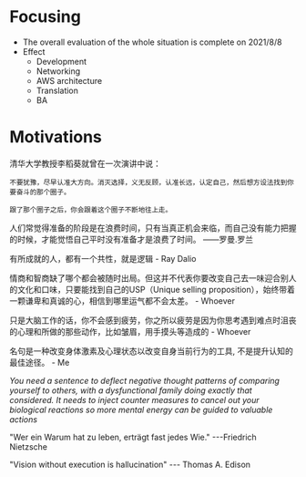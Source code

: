 # Focusing
- The overall evaluation of the whole situation is complete on 2021/8/8
- Effect
    - Development
    - Networking
    - AWS architecture
    - Translation
    - BA  

# Motivations
清华大学教授李稻葵就曾在一次演讲中说：
```
不要犹豫，尽早认准大方向。消灭选择，义无反顾，认准长远，认定自己，然后想方设法找到你要奋斗的那个圈子。

跟了那个圈子之后，你会跟着这个圈子不断地往上走。
```

人们常觉得准备的阶段是在浪费时间，只有当真正机会来临，而自己没有能力把握的时候，才能觉悟自己平时没有准备才是浪费了时间。 ——罗曼.罗兰

有所成就的人，都有一个共性，就是逻辑 - Ray Dalio

情商和智商缺了哪个都会被随时出局。但这并不代表你要改变自己去一味迎合别人的文化和口味，只要能找到自己的USP（Unique selling proposition），始终带着一颗谦卑和真诚的心，相信到哪里运气都不会太差。 - Whoever

只是大脑工作的话，你不会感到疲劳，你之所以疲劳是因为你思考遇到难点时沮丧的心理和所做的那些动作，比如皱眉，用手摸头等造成的 - Whoever

名句是一种改变身体激素及心理状态以改变自身当前行为的工具, 不是提升认知的最佳途径。 - Me

*You need a sentence to deflect negative thought patterns of comparing yourself to others, with a dysfunctional family doing exactly that considered. It needs to inject counter measures to cancel out your biological reactions so more mental energy can be guided to valuable actions*

"Wer ein Warum hat zu leben, erträgt fast jedes Wie." ---Friedrich Nietzsche

"Vision without execution is hallucination" --- Thomas A. Edison